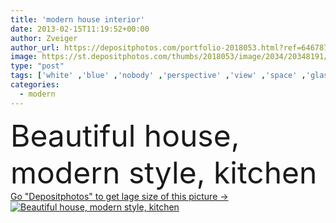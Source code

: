 ```yaml
---
title: 'modern house interior'
date: 2013-02-15T11:19:52+00:00
author: Zveiger
author_url: https://depositphotos.com/portfolio-2018053.html?ref=64678756
image: https://st.depositphotos.com/thumbs/2018053/image/2034/20348191/api_thumb_450.jpg?forcejpeg=true
type: "post"
tags: ['white' ,'blue' ,'nobody' ,'perspective' ,'view' ,'space' ,'glass' ,'luxury' ,'stone' ,'sky' ,'beautiful' ,'bright' ,'empty' ,'new' ,'light' ,'kitchen' ,'black' ,'style' ,'cook' ,'nice' ,'modern' ,'open' ,'landscape' ,'architecture' ,'house' ,'wall' ,'window' ,'interior' ,'indoor' ,'home' ,'stylish' ,'clear' ,'fingers' ,'lifestyle' ,'furniture' ,'room' ,'door' ,'mansion' ,'floor' ,'in' ,'top' ,'sink' ,'villa' ,'veranda' ,'cabinet' ,'stove' ,'ladies' ,'hob' ,'furnished' ,'casa' ]
categories: 
  - modern
---
```

<div aling="center">
            <font size="60"> Beautiful house, modern style, kitchen</font>   
</div>
<div>
    <a href='https://st.depositphotos.com/thumbs/2018053/image/2034/20348191/api_thumb_450.jpg?forcejpeg=true?ref=64678756' target=_blank > Go "Depositphotos" to get lage size of this picture ->
        <img href='https://st.depositphotos.com/thumbs/2018053/image/2034/20348191/api_thumb_450.jpg?forcejpeg=true?ref=64678756' src='https://st.depositphotos.com/2018053/2034/i/950/depositphotos_20348191-stock-photo-modern-house-interior.jpg?forcejpeg=true' alt='Beautiful house, modern style, kitchen' >
    </a>
</div>
